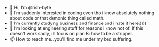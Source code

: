 - 👋 Hi, I’m @rish-byte
- 👀 I’m suddenly interested in coding even tho i know absolutely nothing about code or that demonic thing called math.
- 🌱 I’m currently studying business and finance and i hate it here:))))
- 💞️ I’m looking at engineering stuff for reasons i know not of. If this doesn't work sadly, i'll focus on plan B: how to be a stripper.
- 📫 How to reach me...you'll find me under my bed suffering.

<!---
rish-byte/rish-byte is a ✨ special ✨ repository because its `README.md` (this file) appears on your GitHub profile.
You can click the Preview link to take a look at your changes.
--->

